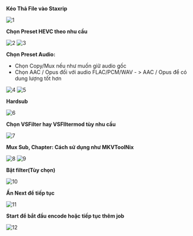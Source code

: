 __Kéo Thả File vào Staxrip__

![1](https://github.com/tuilakhanh/TPN-Fansub-Download-Link/blob/master/Staxrip/Screenshot_1.png?raw=true)

__Chọn Preset HEVC theo nhu cầu__

![2](https://github.com/tuilakhanh/TPN-Fansub-Download-Link/blob/master/Staxrip/Screenshot_2.png?raw=true)
![3](https://github.com/tuilakhanh/TPN-Fansub-Download-Link/blob/master/Staxrip/Screenshot_3.png?raw=true)

__Chọn Preset Audio:__
- Chọn Copy/Mux nếu như muốn giữ audio gốc
- Chọn AAC / Opus đối với audio FLAC/PCM/WAV - > AAC / Opus để có dung lượng tốt hơn

![4](https://github.com/tuilakhanh/TPN-Fansub-Download-Link/blob/master/Staxrip/Screenshot_4.png?raw=true)
![5](https://github.com/tuilakhanh/TPN-Fansub-Download-Link/blob/master/Staxrip/Screenshot_5.png?raw=true)

__Hardsub__

![6](https://github.com/tuilakhanh/TPN-Fansub-Download-Link/blob/master/Staxrip/Screenshot_6.png?raw=true)

__Chọn VSFilter hay VSFIltermod tùy nhu cầu__

![7](https://github.com/tuilakhanh/TPN-Fansub-Download-Link/blob/master/Staxrip/Screenshot_7.png?raw=true)

__Mux Sub, Chapter: Cách sử dụng như MKVToolNix__

![8](https://github.com/tuilakhanh/TPN-Fansub-Download-Link/blob/master/Staxrip/Screenshot_8.png?raw=true)
![9](https://github.com/tuilakhanh/TPN-Fansub-Download-Link/blob/master/Staxrip/Screenshot_9.png?raw=true)


__Bật filter(Tùy chọn)__

![10](https://github.com/tuilakhanh/TPN-Fansub-Download-Link/blob/master/Staxrip/Screenshot_10.png?raw=true)

__Ấn Next để tiếp tục__

![11](https://github.com/tuilakhanh/TPN-Fansub-Download-Link/blob/master/Staxrip/Screenshot_11.png?raw=true)

__Start để bắt đầu encode hoặc tiếp tục thêm job__

![12](https://github.com/tuilakhanh/TPN-Fansub-Download-Link/blob/master/Staxrip/Screenshot_12.png?raw=true)